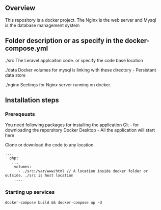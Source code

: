 ## Overview
This repository is a docker project. The Nginx is the web server and Mysql is the database management system

## Folder description or as specify in the docker-compose.yml

./src
The Leravel applcaiton code. or specify the code base location

./data
Docker volumes for mysql is linking with these directory - Persistant data store

./nginx
Seetings for Nginx server running on docker.


## Installation steps

### Prereqeusts
You need following packages for installing the application
Git - for downloading the reporsitory
Docker Desktop - All the application will start here


Clone or download the code to any location

```
....
  php:
   ...
    volumes: 
      - ./src:/var/www/html // A location inside docker folder or outside. ./src is host location
    ....
```

### Starting up services
```
docker-compose build && docker-compose up -d
```

